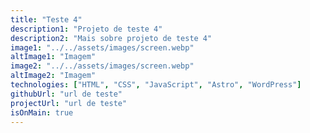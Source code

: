 ```yaml
---
title: "Teste 4"
description1: "Projeto de teste 4"
description2: "Mais sobre projeto de teste 4"
image1: "../../assets/images/screen.webp"
altImage1: "Imagem"
image2: "../../assets/images/screen.webp"
altImage2: "Imagem"
technologies: ["HTML", "CSS", "JavaScript", "Astro", "WordPress"]
githubUrl: "url de teste"
projectUrl: "url de teste"
isOnMain: true
---
```


<!-- adicionar resumo, alt para cada imagem -->
